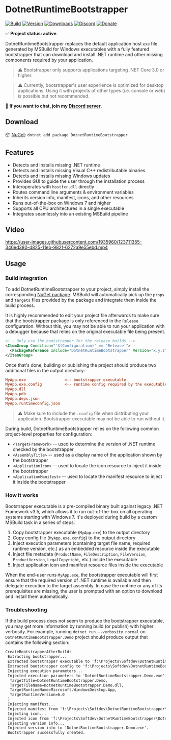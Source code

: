 # DotnetRuntimeBootstrapper

[![Build](https://github.com/Tyrrrz/DotnetRuntimeBootstrapper/workflows/CI/badge.svg?branch=master)](https://github.com/Tyrrrz/DotnetRuntimeBootstrapper/actions)
[![Version](https://img.shields.io/nuget/v/DotnetRuntimeBootstrapper.svg)](https://nuget.org/packages/DotnetRuntimeBootstrapper)
[![Downloads](https://img.shields.io/nuget/dt/DotnetRuntimeBootstrapper.svg)](https://nuget.org/packages/DotnetRuntimeBootstrapper)
[![Discord](https://img.shields.io/discord/869237470565392384?label=discord)](https://discord.gg/2SUWKFnHSm)
[![Donate](https://img.shields.io/badge/donate-$$$-purple.svg)](https://tyrrrz.me/donate)

✅ **Project status: active**.

DotnetRuntimeBootstrapper replaces the default application host `exe` file generated by MSBuild for Windows executables with a fully featured bootstrapper that can download and install .NET runtime and other missing components required by your application.

> ⚠ Bootstrapper only supports applications targeting .NET Core 3.0 or higher.

> ⚠️ Currently, bootstrapper's user experience is optimized for desktop applications.
Using it with projects of other types (i.e. console or web) is possible but not recommended.

💬 **If you want to chat, join my [Discord server](https://discord.gg/2SUWKFnHSm)**.

## Download

📦 [NuGet](https://nuget.org/packages/DotnetRuntimeBootstrapper): `dotnet add package DotnetRuntimeBootstrapper`

## Features

- Detects and installs missing .NET runtime
- Detects and installs missing Visual C++ redistributable binaries
- Detects and installs missing Windows updates
- Provides GUI to guide the user through the installation process
- Interoperates with `hostfxr.dll` directly
- Routes command line arguments & environment variables
- Inherits version info, manifest, icons, and other resources
- Runs out-of-the-box on Windows 7 and higher
- Supports all CPU architectures in a single executable
- Integrates seamlessly into an existing MSBuild pipeline

## Video

https://user-images.githubusercontent.com/1935960/123711355-346ed380-d825-11eb-982f-6272a9e55ebd.mp4

## Usage

### Build integration

To add DotnetRuntimeBootstrapper to your project, simply install the corresponding [NuGet package](https://nuget.org/packages/DotnetRuntimeBootstrapper).
MSBuild will automatically pick up the `props` and `targets` files provided by the package and integrate them inside the build process.

It is highly recommended to edit your project file afterwards to make sure that the bootstrapper package is only referenced in the `Release` configuration.
Without this, you may not be able to run your application with a debugger because that relies on the original executable file being present.

```xml
<!-- Only use the bootstrapper for the release builds -->
<ItemGroup Condition="'$(Configuration)' == 'Release'">
  <PackageReference Include="DotnetRuntimeBootstrapper" Version="x.y.z" PrivateAssets="all" />
</ItemGroup>
```


Once that's done, building or publishing the project should produce two additional files in the output directory:

```ini
MyApp.exe                 <-- bootstrapper executable
MyApp.exe.config          <-- runtime config required by the executable
MyApp.dll
MyApp.pdb
MyApp.deps.json
MyApp.runtimeconfig.json
```

> ⚠️ Make sure to include the `.config` file when distributing your application.
Bootstrapper executable may not be able to run without it.

During build, DotnetRuntimeBootstrapper relies on the following common project-level properties for configuration:

- `<TargetFramework>` -- used to determine the version of .NET runtime checked by the bootstrapper
- `<AssemblyTitle>` -- used as a display name of the application shown by the bootstrapper
- `<ApplicationIcon>` -- used to locate the icon resource to inject it inside the bootstrapper
- `<ApplicationManifest>` -- used to locate the manifest resource to inject it inside the bootstrapper

### How it works

Bootstrapper executable is a pre-compiled binary built against legacy .NET Framework v3.5, which allows it to run out-of-the-box on all operating systems starting with Windows 7.
It's deployed during build by a custom MSBuild task in a series of steps:

1. Copy bootstrapper executable (`MyApp.exe`) to the output directory
2. Copy config file (`MyApp.exe.config`) to the output directory
3. Inject execution parameters (containing target file name, required runtime version, etc.) as an embedded resource inside the executable
4. Inject file metadata (`ProductName`, `FileDescription`, `FileVersion`, `ProductVersion`, `LegalCopyright`, etc.) inside the executable
5. Inject application icon and manifest resource files inside the executable

When the end-user runs `MyApp.exe`, the bootstrapper executable will first ensure that the required version of .NET runtime is available and then delegate execution to the target assembly.
In case the runtime or any of its prerequisites are missing, the user is prompted with an option to download and install them automatically.

### Troubleshooting

If the build process does not seem to produce the bootstrapper executable, you may get more information by running build (or publish) with higher verbosity.
For example, running `dotnet run --verbosity normal` on `DotnetRuntimeBootstrapper.Demo` project should produce output that contains the following section:

```txt
CreateBootstrapperAfterBuild:
 Extracting bootstrapper...
 Extracted bootstrapper executable to 'f:\Projects\Softdev\DotnetRuntimeBootstrapper\DotnetRuntimeBootstrapper.Demo\bin\Debug\net6.0-windows\DotnetRuntimeBootstrapper.Demo.exe'.
 Extracted bootstrapper config to 'f:\Projects\Softdev\DotnetRuntimeBootstrapper\DotnetRuntimeBootstrapper.Demo\bin\Debug\net6.0-windows\DotnetRuntimeBootstrapper.Demo.exe.config'.
 Injecting execution parameters...
 Injected execution parameters to 'DotnetRuntimeBootstrapper.Demo.exe': [
  TargetTitle=DotnetRuntimeBootstrapper.Demo,
  TargetFileName=DotnetRuntimeBootstrapper.Demo.dll,
  TargetRuntimeName=Microsoft.WindowsDesktop.App,
  TargetRuntimeVersion=6.0
 ]
 Injecting manifest...
 Injected manifest from 'f:\Projects\Softdev\DotnetRuntimeBootstrapper\DotnetRuntimeBootstrapper.Demo\app.manifest' to 'DotnetRuntimeBootstrapper.Demo.exe'.
 Injecting icon...
 Injected icon from 'f:\Projects\Softdev\DotnetRuntimeBootstrapper\DotnetRuntimeBootstrapper.Demo\../favicon.ico' to 'DotnetRuntimeBootstrapper.Demo.exe'.
 Injecting version info...
 Injected version info to 'DotnetRuntimeBootstrapper.Demo.exe'.
 Bootstrapper successfully created.
```